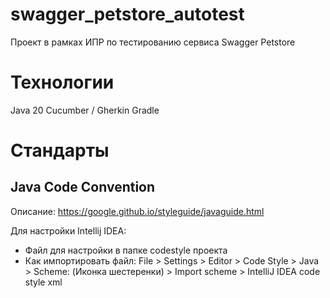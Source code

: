 # swagger_petstore_autotest

Проект в рамках ИПР по тестированию сервиса Swagger Petstore

# Технологии
Java 20
Cucumber / Gherkin
Gradle

# Стандарты
## Java Code Convention

Описание: https://google.github.io/styleguide/javaguide.html

Для настройки Intellij IDEA:

- Файл для настройки в папке codestyle проекта
- Как импортировать файл: File > Settings > Editor > Code Style > Java > Scheme: (Иконка шестеренки) > Import scheme > IntelliJ IDEA code style xml